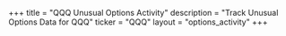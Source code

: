 +++
title = "QQQ Unusual Options Activity"
description = "Track Unusual Options Data for QQQ"
ticker = "QQQ"
layout = "options_activity"
+++

